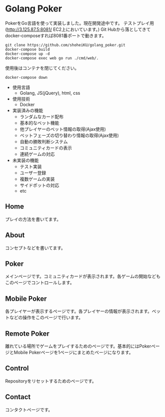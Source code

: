 # Golang Poker
PokerをGo言語を使って実装しました。現在開発途中です。
テストプレイ用(http://3.125.87.5:8081/ EC2上においています。)
Git Hubから落としてきてdocker-composeすれば8081番ポートで動きます。  
```console
git clone https://github.com/shoheiKU/golang_poker.git
docker-compose build
docker-compose up -d
docker-compose exec web go run ./cmd/web/.
```
使用後はコンテナを閉じてください。
```console
docker-compose down
```
- 使用言語  
	- Golang, JS(jQuery), html, css  
- 使用技術  
	- Docker  
- 実装済みの機能  
	- ランダムなカード配布  
	- 基本的なベット機能  
	- 他プレイヤーのベット情報の取得(Ajax使用)  
	- ベットフェーズの切り替わり情報の取得(Ajax使用)  
	- 自動の勝敗判断システム  
	- コミュニティカードの表示  
	- 連続ゲームの対応  
- 未実装の機能  
	- テスト実装  
	- ユーザー登録  
	- 複数ゲームの実装  
	- サイドポットの対応  
	- etc  

## Home
プレイの方法を書いてます。
## About
コンセプトなどを書いてます。
## Poker
メインページです。コミュニティカードが表示されます。各ゲームの開始などもこのページでコントロールします。
## Mobile Poker
各プレイヤーが表示するページです。各プレイヤーの情報が表示されます。ベットなどの操作をこのページで行います。
## Remote Poker
離れている場所でゲームをプレイするためのページです。基本的にはPokerページとMobile Pokerページを1ページにまとめたページになります。
## Control
Repositoryをリセットするためのページです。
## Contact
コンタクトページです。
